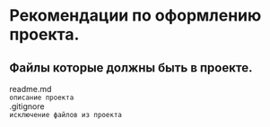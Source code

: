 # Рекомендации по оформлению проекта.
## Файлы которые должны быть в проекте.
readme.md<br>
```описание проекта```<br>
.gitignore<br>
```исключение файлов из проекта```<br>
